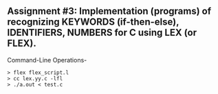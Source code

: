 ## Assignment #3: Implementation (programs) of recognizing KEYWORDS (if-then-else), IDENTIFIERS, NUMBERS for C using LEX (or FLEX).


Command-Line Operations-
```
> flex flex_script.l
> cc lex.yy.c -lfl
> ./a.out < test.c
```
